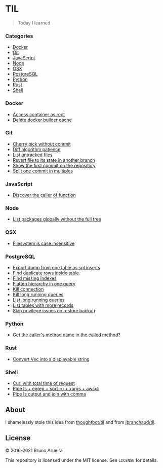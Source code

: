# TIL

> Today I learned

### Categories

* [Docker](#docker)
* [Git](#git)
* [JavaScript](#javascript)
* [Node](#node)
* [OSX](#osx)
* [PostgreSQL](#postgresql)
* [Python](#python)
* [Rust](#rust)
* [Shell](#shell)

### Docker

- [Access container as root](docker/access-container-as-root.md)
- [Delete docker builder cache](docker/delete-builder-cache.md)

### Git

- [Cherry pick without commit](git/cherry-pick-without-commit.md)
- [Diff algorithm patience](git/diff-algorithm-patience.md)
- [List untracked files](git/list-untracked-files.md)
- [Revert file to its state in another branch](git/revert-file-to-its-state-in-another-branch.md)
- [Show the first commit on the repository](git/show-first-commit.md)
- [Split one commit in multiples](git/split-one-commit-in-multiples.md)

### JavaScript

- [Discover the caller of function](javascript/caller.md)

### Node

- [List packages globally without the full tree](node/list-globally-packages-without-full-tree.md)

### OSX

- [Filesystem is case insensitive](osx/filesystem-case-sensitivity.md)

### PostgreSQL

- [Export dump from one table as sql inserts](postgres/export-dump-from-one-table-as-sql-inserts.md)
- [Find duplicate rows inside table](postgres/find-duplicate-rows-inside-table.md)
- [Find missing indexes](postgres/find-missing-indexes.md)
- [Flatten hierarchy in one query](postgres/flatten-hierarchy-in-one-query.md)
- [Kill connection](postgres/kill-connection.md)
- [Kill long running queries](postgres/kill-long-running-queries.md)
- [List long running queries](postgres/list-long-running-queries.md)
- [List tables with more records](postgres/list-tables-with-more-records.md)
- [Skip privilege issues on restore backup](postgres/skip-privilege-issues-on-restore-backup.md)

### Python

- [Get the caller's method name in the called method?](python/get-the-callers-method-name-in-the-called-method.md)

### Rust

- [Convert Vec<u8> into a displayable string](rust/convert-vec-u8-displayable-string.md)

### Shell

- [Curl with total time of request](shell/curl_with_total_time_of_request.md)
- [Pipe ls + egrep + sort -u + xargs + awscli](shell/pipe_ls_plus_egrep_plus_sort_u_plus_xargs_plus_awscli.md)
- [Pipe ls output and join with comma](shell/pipe_ls_output_and_join_with_comma.md)

## About

I shamelessly stole this idea from [thoughtbot/til](https://github.com/thoughtbot/til) and from [jbranchaud/til](https://github.com/jbranchaud/til).

## License

&copy; 2016-2021 Bruno Arueira

This repository is licensed under the MIT license. See `LICENSE` for
details.
